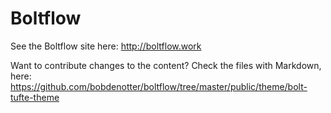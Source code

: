 Boltflow
========

See the Boltflow site here: http://boltflow.work

Want to contribute changes to the content? Check the files with Markdown, here: https://github.com/bobdenotter/boltflow/tree/master/public/theme/bolt-tufte-theme

